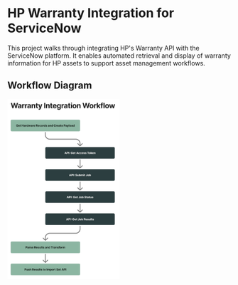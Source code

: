 # HP Warranty Integration for ServiceNow
This project walks through integrating HP's Warranty API with the ServiceNow platform. It enables automated retrieval and display of warranty information for HP assets to support asset management workflows.

## Workflow Diagram

<img src="images/Warranty Integration Workflow.jpg" alt="Workflow Diagram" width="50%"/>
